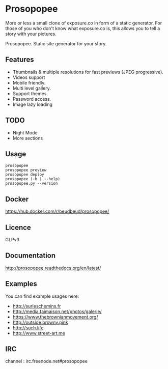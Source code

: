 # Prosopopee

More or less a small clone of exposure.co in form of a static generator. For
those of you who don't know what exposure.co is, this allows you to tell a
story with your pictures.

Prosopopee. Static site generator for your story.

## Features

 * Thumbnails & multiple resolutions for fast previews (JPEG progressive).
 * Videos support
 * Mobile friendly.
 * Multi level gallery.
 * Support themes.
 * Password access.
 * Image lazy loading
 
 ## TODO
 
 * Night Mode
 * More sections
 
 
## Usage
```
prosopopee
prosopopee preview
prosopopee deploy
prosopopee (-h | --help)
prosopopee.py --version
```

## Docker

https://hub.docker.com/r/beudbeud/prosopopee/

## Licence 

GLPv3

## Documentation

  http://prosopopee.readthedocs.org/en/latest/

## Examples

You can find example usages here:

* http://surleschemins.fr
* http://media.faimaison.net/photos/galerie/
* https://www.thebrownianmovement.org/
* http://outside.browny.pink
* http://such.life
* http://www.street-art.me

## IRC 

channel : irc.freenode.net#prosopopee

